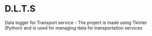 # D.L.T.S
Data logger for Transport service - The project is made using Tkinter (Python) and is used for managing data for transportation services
